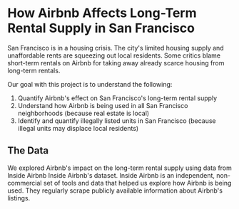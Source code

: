 <h1>How Airbnb Affects Long-Term Rental Supply in San Francisco</h1>
  
San Francisco is in a housing crisis. The city's limited housing supply and unaffordable rents are squeezing out local residents. Some critics blame short-term rentals on Airbnb for taking away already scarce housing from long-term rentals.

Our goal with this project is to understand the following:

1.  Quantify Airbnb's effect on San Francisco's long-term rental supply
2.  Understand how Airbnb is being used in all San Francisco neighborhoods (because real estate is local)
3.  Identify and quantify illegally listed units in San Francisco (because illegal units may displace local residents)

<h2>The Data</h2>
We explored Airbnb's impact on the long-term rental supply using data from Inside Airbnb Inside Airbnb's dataset.  Inside Airbnb is an independent, non-commercial set of tools and data that helped us explore how Airbnb is being used. They regularly scrape publicly available information about Airbnb's listings.
